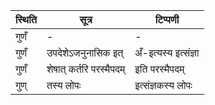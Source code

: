 | स्थिति | सूत्र | टिप्पणी |
| ----- | ------- | ------ |
| गुणँ | - | - |
| गुणँ | उपदेशेऽजनुनासिक इत् | अँ-इत्यस्य इत्संज्ञा |
| गुणँ | शेषात् कर्तरि परस्मैपदम् | इति परस्मैपदम् |
| गुण् | तस्य लोपः | इत्संज्ञकस्य लोपः |
